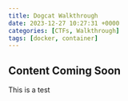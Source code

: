 ```yaml
---
title: Dogcat Walkthrough
date: 2023-12-27 10:27:31 +0000
categories: [CTFs, Walkthrough]
tags: [docker, container] 
---
```



## Content Coming Soon

This is a test